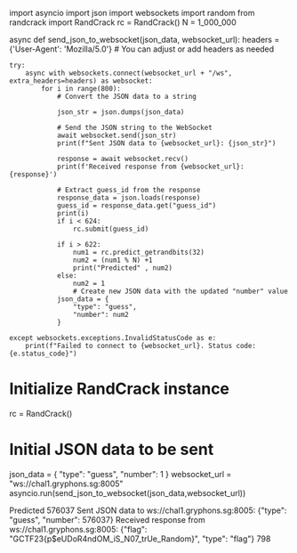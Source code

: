 import asyncio
import json
import websockets
import random
from randcrack import RandCrack
rc = RandCrack()
N = 1_000_000

async def send_json_to_websocket(json_data, websocket_url):
    headers = {'User-Agent': 'Mozilla/5.0'}  # You can adjust or add headers as needed
    
    try:
        async with websockets.connect(websocket_url + "/ws", extra_headers=headers) as websocket:
            for i in range(800):
                # Convert the JSON data to a string
                
                json_str = json.dumps(json_data)
                
                # Send the JSON string to the WebSocket
                await websocket.send(json_str)
                print(f"Sent JSON data to {websocket_url}: {json_str}")
                
                response = await websocket.recv()
                print(f'Received response from {websocket_url}: {response}')

                # Extract guess_id from the response
                response_data = json.loads(response)
                guess_id = response_data.get("guess_id")
                print(i)
                if i < 624:
                    rc.submit(guess_id)
                
                if i > 622:
                    num1 = rc.predict_getrandbits(32)
                    num2 = (num1 % N) +1
                    print("Predicted" , num2)
                else:
                    num2 = 1
                    # Create new JSON data with the updated "number" value
                json_data = {
                    "type": "guess",
                    "number": num2
                }

    except websockets.exceptions.InvalidStatusCode as e:
        print(f"Failed to connect to {websocket_url}. Status code: {e.status_code}")

# Initialize RandCrack instance
rc = RandCrack()

# Initial JSON data to be sent
json_data = {
    "type": "guess",
    "number": 1
}
websocket_url = "ws://chal1.gryphons.sg:8005"
asyncio.run(send_json_to_websocket(json_data,websocket_url))

Predicted 576037
Sent JSON data to ws://chal1.gryphons.sg:8005: {"type": "guess", "number": 576037}
Received response from ws://chal1.gryphons.sg:8005: {"flag": "GCTF23{p$eUDoR4ndOM_iS_N07_trUe_Random}", "type": "flag"}
798
